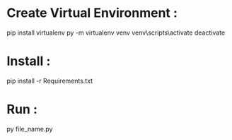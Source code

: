 # Create Virtual Environment :
   pip install virtualenv
   py -m virtualenv venv
   venv\scripts\activate
   deactivate

# Install : 
   pip install -r Requirements.txt

# Run : 
  py file_name.py 